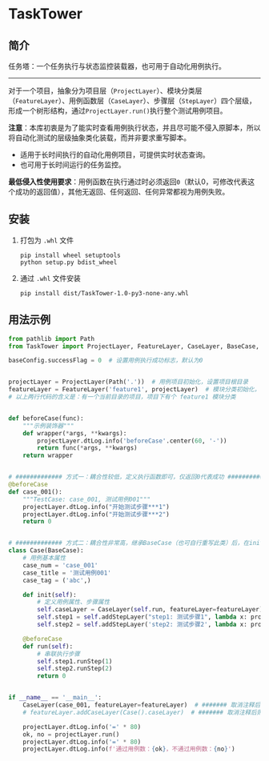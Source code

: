 # TaskTower

## 简介
任务塔：一个任务执行与状态监控装载器，也可用于自动化用例执行。

***

对于一个项目，抽象分为项目层（`ProjectLayer`）、模块分类层（`FeatureLayer`）、用例函数层（`CaseLayer`）、步骤层（`StepLayer`）四个层级，
形成一个树形结构，通过`ProjectLayer.run()`执行整个测试用例项目。

**注意**：本库初衷是为了能实时查看用例执行状态，并且尽可能不侵入原脚本，所以将自动化测试的层级抽象类化装载，而并非要求重写脚本。

- 适用于长时间执行的自动化用例项目，可提供实时状态查询。
- 也可用于长时间运行的任务监控。

**最低侵入性使用要求**：用例函数在执行通过时必须返回`0`（默认0，可修改代表这个成功的返回值），其他无返回、任何返回、任何异常都视为用例失败。


## 安装

1. 打包为 `.whl` 文件
    ```
    pip install wheel setuptools
    python setup.py bdist_wheel
    ```

2. 通过 `.whl` 文件安装
    ```
    pip install dist/TaskTower-1.0-py3-none-any.whl
    ```


## 用法示例

```python
from pathlib import Path
from TaskTower import ProjectLayer, FeatureLayer, CaseLayer, BaseCase, baseConfig

baseConfig.successFlag = 0  # 设置用例执行成功标志，默认为0


projectLayer = ProjectLayer(Path('.'))  # 用例项目初始化，设置项目根目录
featureLayer = FeatureLayer('feature1', projectLayer)  # 模块分类初始化，设置模块分类名称、所属项目。这个名称可以是子目录名
# 以上两行代码的含义是：有一个当前目录的项目，项目下有个 feature1 模块分类


def beforeCase(func):
    """示例装饰器"""
    def wrapper(*args, **kwargs):
        projectLayer.dtLog.info('beforeCase'.center(60, '-'))
        return func(*args, **kwargs)
    return wrapper


# ############# 方式一：耦合性较低，定义执行函数即可，仅返回0代表成功 ###########
@beforeCase
def case_001():
    """TestCase: case_001, 测试用例001"""
    projectLayer.dtLog.info("开始测试步骤***1")
    projectLayer.dtLog.info("开始测试步骤***2")
    return 0


# ############# 方式二：耦合性非常高，继承BaseCase（也可自行重写此类）后，在init中定义用例属性和步骤属性，在run方法中串联步骤逻辑 ###########
class Case(BaseCase):
    # 用例基本属性
    case_num = 'case_001'
    case_title = '测试用例001'
    case_tag = ('abc',)

    def init(self):
        # 定义用例属性、步骤属性
        self.caseLayer = CaseLayer(self.run, featureLayer=featureLayer)
        self.step1 = self.addStepLayer("step1: 测试步骤1", lambda x: projectLayer.dtLog.info(f'开始测试步骤***{x}'))
        self.step2 = self.addStepLayer('step2: 测试步骤2', lambda x: projectLayer.dtLog.info(f'开始测试步骤***{x}'))

    @beforeCase
    def run(self):
        # 串联执行步骤
        self.step1.runStep(1)
        self.step2.runStep(2)
        return 0


if __name__ == '__main__':
    CaseLayer(case_001, featureLayer=featureLayer)  # ####### 取消注释后则是方式一
    # featureLayer.addCaseLayer(Case().caseLayer)  # ####### 取消注释后则是方式二

    projectLayer.dtLog.info('=' * 80)
    ok, no = projectLayer.run()
    projectLayer.dtLog.info('=' * 80)
    projectLayer.dtLog.info(f'通过用例数：{ok}，不通过用例数：{no}')
```

